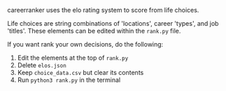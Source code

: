 careerranker uses the elo rating system to score from life choices.

Life choices are string combinations of 'locations', career 'types', and job 'titles'. These elements can be edited within the ```rank.py``` file.

If you want rank your own decisions, do the following:
1. Edit the elements at the top of ```rank.py```
2. Delete ```elos.json```
3. Keep ```choice_data.csv``` but clear its contents
4. Run ```python3 rank.py``` in the terminal
